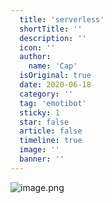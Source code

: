 ```yaml
---
  title: 'serverless'
  shortTitle: ''
  description: ''
  icon: ''
  author:
    name: 'Cap'
  isOriginal: true
  date: 2020-06-18
  category: ''
  tag: 'emotibot'
  sticky: 1
  star: false
  article: false
  timeline: true
  image: ''
  banner: ''
---
```


  ![image.png](https://cdn.nlark.com/yuque/0/2020/png/297368/1595232634838-b444c4b4-8829-4499-a33a-8cf823b711c7.png#align=left&display=inline&height=395&name=image.png&originHeight=395&originWidth=720&size=329705&status=done&style=none&width=720)
